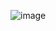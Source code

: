 ![image](https://user-images.githubusercontent.com/53286853/123025557-f75da800-d404-11eb-8546-a8b375e9051c.png)
